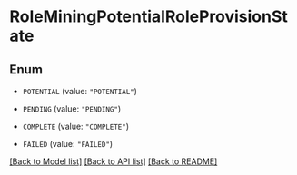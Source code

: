 # RoleMiningPotentialRoleProvisionState

## Enum


* `POTENTIAL` (value: `"POTENTIAL"`)

* `PENDING` (value: `"PENDING"`)

* `COMPLETE` (value: `"COMPLETE"`)

* `FAILED` (value: `"FAILED"`)


[[Back to Model list]](../README.md#documentation-for-models) [[Back to API list]](../README.md#documentation-for-api-endpoints) [[Back to README]](../README.md)


